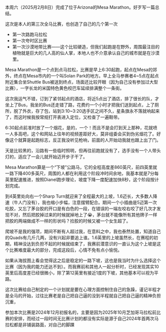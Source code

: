 
本周六（2025月2月8日）完成了位于Arizona的Mesa Marathon。好歹写一篇总结。

这次是本人的第三次全马比赛，也创造了自己的几个第一次
- 第一次路跑马拉松
- 第一次夸时区比赛
- 第一次沙漠地带比赛——这个比较硬造，但我们起跑是在野外，周围最注目的植物就是巨大的几人高的仙人掌，本地人也不介意承认自己的城市就是在沙漠里。

Mesa Marathon是一个点到点马拉松，比赛是早上6:30起跑，起点在Mesa的郊外，终点在Mesa市内的一个叫Solan Park的地方。早上全马参赛者4~5点在起点附近集合坐Shuttle Bus被送到终点，场面还比较开眼（因为自己没有参加过大型比赛），一字长龙的米国特色黄色校巴车延续排满整个一条街。

这次我运气不错，订到了紧邻起点的酒店，将近5点出了酒店，排了很长的队，才坐上了Bus，我坐的Bus还走错了路，花费约一个小时才把我们送到起点，上了厕所，脱了外衣，存了包，站到3:10~3:20选手区之间不久，星条旗永不落就响起来了，而这时候我按常规打开表进入定位，又检查了一遍鞋带。

6:30起点前准时放了一个烟花，是的，一个！而且不是会打到天上那种，花就喷一人多高吧，这个和网站上往年的视频差距好大，莫非组委会买到伪劣烟花了。好像这个就算是起跑标志，反正我没听见枪响，前面的人开始动我就也跟上出了门。

天是比较黑的，沿路有一些临时照明，但再往前跑就没有了，选手没有一个人带头灯的，适应了一会儿就开始迈开步子干了。

Mesa Marathon算是一个“下坡”公路马，它的全程高度差860英尺，前四英里就一路下降400多英尺，周围的人都在利用这个阶段冲时间余地，我基本就是7分每英里配速推进，按照Dianel跑步理论，坡度下降一度配速加快8秒，这个阶段按计划完成。

到4英里处向右一个Sharp Turn就迎来了全程最大的上坡，1.6迈长，大多数人降速（牛人门没有），我也缩小步幅，注意摆臂配合。期间一个小插曲是5迈第一次吃胶，又忘了茅台胶的开口是有白色的一段，在错误的一端左咬右咬了好几次才发现不对，然后把胶掉过来的时候就掉地上了😭，茅台就不能像所有其他牌子一样把胶的两端做成不一样的形状吗？捡胶的时候又被一个女生超了。

爬坡不是我的强项，期间不断有人超过我，在意料之中，我也泰然处置，知道自己的Quads有几斤几两，没有兴起非要追上谁。1.6英里的上坡虽然长，在赛程的初期，精神没达到负担不起的时候就结束了，我赛前潜意识的一直认为这个上坡是这个比赛难度最大的部分，完成这段后，心情不免有点小愉悦。

如果从海拔图上看会觉得这之后是稳定的一路下坡，这也是我当时为什么选择这个比赛（因为我的能力还达不到）。而我赛前和其他人一起分析时，已经发现其实10英里后高度差已经很微小，除了第12英里有接近1度的下坡，其他基本可以视为平路。

这次比赛给自己制定的一个计划就是要在心理方面控制住自己的急躁，谨记半程才是全马的开始，过往比赛老是自己把自己逼的没到半程就自己把自己逼的精神负担沉重，


参加本次比赛是2024年12月初报名的，主要是因为2025年10月芝加哥马拉松前比赛的安排，而经过一段时间无比赛计划的都没有实际是源于自己2024年首两次马拉松都是非铺装路面，对自己的脚踝
